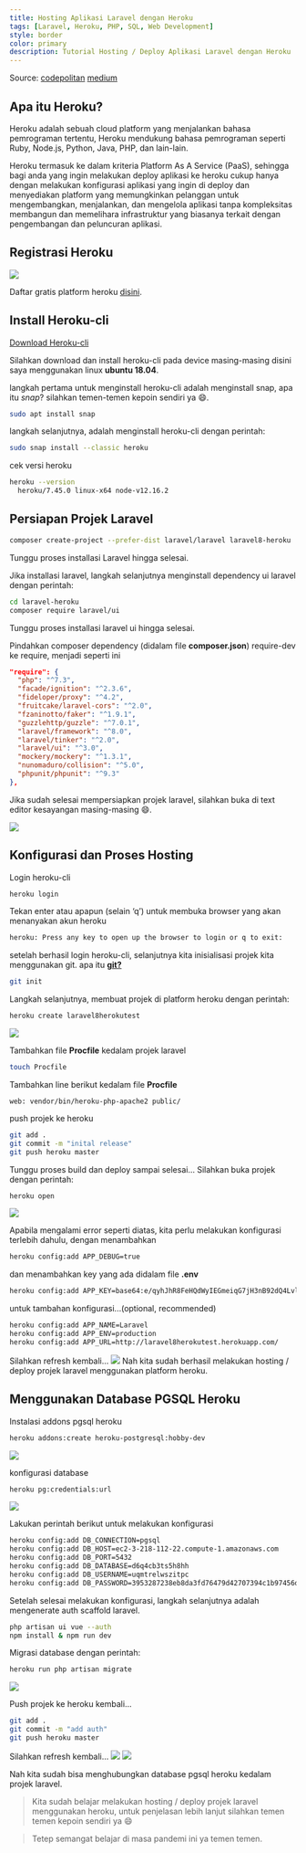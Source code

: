 ```yaml
---
title: Hosting Aplikasi Laravel dengan Heroku
tags: [Laravel, Heroku, PHP, SQL, Web Development]
style: border
color: primary
description: Tutorial Hosting / Deploy Aplikasi Laravel dengan Heroku
---
```


Source: [codepolitan](https://www.codepolitan.com/membuat-proyek-pertama-heroku-58b872c6217eb) [medium](https://medium.com/@amrilsyaifa_21001/tutorial-deploy-laravel-ke-hosting-heroku-5be2539365e0)

## Apa itu Heroku?

Heroku adalah sebuah cloud platform yang menjalankan bahasa pemrograman tertentu, Heroku mendukung bahasa pemrograman seperti Ruby, Node.js, Python, Java, PHP, dan lain-lain.

Heroku termasuk ke dalam kriteria Platform As A Service (PaaS), sehingga bagi anda yang ingin melakukan deploy aplikasi ke heroku cukup hanya dengan melakukan konfigurasi aplikasi yang ingin di deploy dan menyediakan platform yang memungkinkan pelanggan untuk mengembangkan, menjalankan, dan mengelola aplikasi tanpa kompleksitas membangun dan memelihara infrastruktur yang biasanya terkait dengan pengembangan dan peluncuran aplikasi.

## Registrasi Heroku

![](../assets/posts/deploy-laravel-app-to-heroku/signup-heroku.jpg)

Daftar gratis platform heroku [disini](https://signup.heroku.com/).

## Install Heroku-cli

[Download Heroku-cli](https://devcenter.heroku.com/articles/heroku-cli)

Silahkan download dan install heroku-cli pada device masing-masing disini saya
menggunakan linux **ubuntu 18.04**.

langkah pertama untuk menginstall heroku-cli adalah menginstall snap, apa itu *snap*?
silahkan temen-temen kepoin sendiri ya :smile:.
```bash
sudo apt install snap
```

langkah selanjutnya, adalah menginstall heroku-cli
dengan perintah:
```bash
sudo snap install --classic heroku
```

cek versi heroku
```bash
heroku --version
  heroku/7.45.0 linux-x64 node-v12.16.2
```

## Persiapan Projek Laravel

```bash
composer create-project --prefer-dist laravel/laravel laravel8-heroku
```
Tunggu proses installasi Laravel hingga selesai.

Jika installasi laravel, langkah selanjutnya menginstall dependency ui laravel
dengan perintah:
```bash
cd laravel-heroku
composer require laravel/ui
```

Tunggu proses installasi laravel ui hingga selesai.

Pindahkan composer dependency (didalam file **composer.json**) require-dev ke require, menjadi seperti ini
```json
"require": {
  "php": "^7.3",
  "facade/ignition": "^2.3.6",
  "fideloper/proxy": "^4.2",
  "fruitcake/laravel-cors": "^2.0",
  "fzaninotto/faker": "^1.9.1",
  "guzzlehttp/guzzle": "^7.0.1",
  "laravel/framework": "^8.0",
  "laravel/tinker": "^2.0",
  "laravel/ui": "^3.0",
  "mockery/mockery": "^1.3.1",
  "nunomaduro/collision": "^5.0",
  "phpunit/phpunit": "^9.3"
},
```


Jika sudah selesai mempersiapkan projek laravel, silahkan buka di text editor kesayangan masing-masing :smile:.

![](../assets/posts/deploy-laravel-app-to-heroku/laravel8-heroku.jpg)

## Konfigurasi dan Proses Hosting

Login heroku-cli
```bash
heroku login
```

Tekan enter atau apapun (selain ‘q’) untuk membuka browser yang akan menanyakan akun heroku
```bash
heroku: Press any key to open up the browser to login or q to exit:
```
setelah berhasil login heroku-cli, selanjutnya kita inisialisasi projek kita menggunakan git. apa itu [**git?**](https://www.petanikode.com/git-untuk-pemula/)

```bash
git init
```

Langkah selanjutnya, membuat projek di platform heroku
dengan perintah:
```bash
heroku create laravel8herokutest
```
![](../assets/posts/deploy-laravel-app-to-heroku/create-heroku-project.jpg)

Tambahkan file **Procfile** kedalam projek laravel
```bash
touch Procfile
```

Tambahkan line berikut kedalam file **Procfile**
```
web: vendor/bin/heroku-php-apache2 public/
```

push projek ke heroku
```bash
git add .
git commit -m "inital release"
git push heroku master
```

Tunggu proses build dan deploy sampai selesai...
Silahkan buka projek dengan perintah:
```bash
heroku open
```
![](../assets/posts/deploy-laravel-app-to-heroku/500-server-error.jpg)

Apabila mengalami error seperti diatas, kita perlu melakukan konfigurasi terlebih dahulu, dengan menambahkan
```bash
heroku config:add APP_DEBUG=true
```
dan menambahkan key yang ada didalam file **.env**
```bash
heroku config:add APP_KEY=base64:e/qyhJhR8FeHQdWyIEGmeiqG7jH3nB92dQ4LvlT12L0=
```

untuk tambahan konfigurasi...(optional, recommended)
```bash
heroku config:add APP_NAME=Laravel
heroku config:add APP_ENV=production
heroku config:add APP_URL=http://laravel8herokutest.herokuapp.com/
```

Silahkan refresh kembali...
![](../assets/posts/deploy-laravel-app-to-heroku/deploy-success.jpg)
Nah kita sudah berhasil melakukan hosting / deploy projek laravel menggunakan platform heroku.

## Menggunakan Database PGSQL Heroku

Instalasi addons pgsql heroku
```bash
heroku addons:create heroku-postgresql:hobby-dev
```
![](../assets/posts/deploy-laravel-app-to-heroku/pgsql-heroku.jpg)

konfigurasi database
```bash
heroku pg:credentials:url
```
![](../assets/posts/deploy-laravel-app-to-heroku/pgsql-credentials.jpg)

Lakukan perintah berikut untuk melakukan konfigurasi

```bash
heroku config:add DB_CONNECTION=pgsql
heroku config:add DB_HOST=ec2-3-218-112-22.compute-1.amazonaws.com
heroku config:add DB_PORT=5432
heroku config:add DB_DATABASE=d6q4cb3ts5h8hh
heroku config:add DB_USERNAME=uqmtrelwszitpc
heroku config:add DB_PASSWORD=3953287238eb8da3fd76479d42707394c1b97456d7a2e89e4d5802c8984bdd55
```

Setelah selesai melakukan konfigurasi, langkah selanjutnya adalah mengenerate auth scaffold laravel.
```bash
php artisan ui vue --auth
npm install & npm run dev
```

Migrasi database dengan perintah:
```bash
heroku run php artisan migrate
```
![](../assets/posts/deploy-laravel-app-to-heroku/heroku-migrate.jpg)

Push projek ke heroku kembali...
```bash
git add .
git commit -m "add auth"
git push heroku master
```

Silahkan refresh kembali...
![](../assets/posts/deploy-laravel-app-to-heroku/register.jpg)
![](../assets/posts/deploy-laravel-app-to-heroku/register-success.jpg)

Nah kita sudah bisa menghubungkan database pgsql heroku kedalam projek laravel.

> Kita sudah belajar melakukan hosting / deploy projek laravel menggunakan heroku, untuk penjelasan
>lebih lanjut silahkan temen temen kepoin sendiri ya :smile:

> Tetep semangat belajar di masa pandemi ini ya temen temen.
